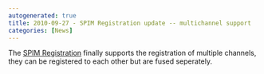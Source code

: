 ```yaml
---
autogenerated: true
title: 2010-09-27 - SPIM Registration update -- multichannel support
categories: [News]
---
```


The [SPIM Registration](/plugins/spim-registration) finally supports the registration of multiple channels, they can be registered to each other but are fused seperately.


